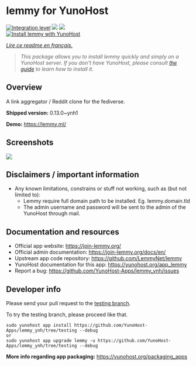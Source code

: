 <!--
N.B.: This README was automatically generated by https://github.com/YunoHost/apps/tree/master/tools/README-generator
It shall NOT be edited by hand.
-->

# lemmy for YunoHost

[![Integration level](https://dash.yunohost.org/integration/lemmy.svg)](https://dash.yunohost.org/appci/app/lemmy) ![](https://ci-apps.yunohost.org/ci/badges/lemmy.status.svg) ![](https://ci-apps.yunohost.org/ci/badges/lemmy.maintain.svg)  
[![Install lemmy with YunoHost](https://install-app.yunohost.org/install-with-yunohost.svg)](https://install-app.yunohost.org/?app=lemmy)

*[Lire ce readme en français.](./README_fr.md)*

> *This package allows you to install lemmy quickly and simply on a YunoHost server.
If you don't have YunoHost, please consult [the guide](https://yunohost.org/#/install) to learn how to install it.*

## Overview

A link aggregator / Reddit clone for the fediverse.

**Shipped version:** 0.13.0~ynh1

**Demo:** https://lemmy.ml/

## Screenshots

![](./doc/screenshots/screenshot1.webp)

## Disclaimers / important information

* Any known limitations, constrains or stuff not working, such as (but not limited to):
    * Lemmy require full domain path to be installed. Eg. lemmy.domain.tld
    * The admin username and password will be sent to the admin of the YunoHost through mail.
## Documentation and resources

* Official app website: https://join-lemmy.org/
* Official admin documentation: https://join-lemmy.org/docs/en/
* Upstream app code repository: https://github.com/LemmyNet/lemmy
* YunoHost documentation for this app: https://yunohost.org/app_lemmy
* Report a bug: https://github.com/YunoHost-Apps/lemmy_ynh/issues

## Developer info

Please send your pull request to the [testing branch](https://github.com/YunoHost-Apps/lemmy_ynh/tree/testing).

To try the testing branch, please proceed like that.
```
sudo yunohost app install https://github.com/YunoHost-Apps/lemmy_ynh/tree/testing --debug
or
sudo yunohost app upgrade lemmy -u https://github.com/YunoHost-Apps/lemmy_ynh/tree/testing --debug
```

**More info regarding app packaging:** https://yunohost.org/packaging_apps
